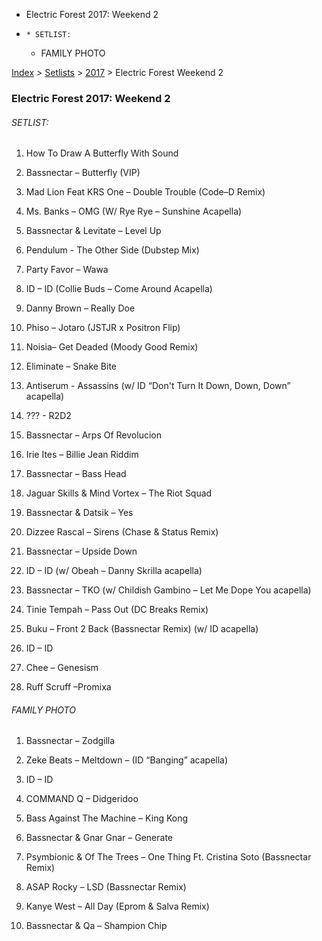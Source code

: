   * Electric Forest 2017: Weekend 2
  *     * SETLIST:
    * FAMILY PHOTO

[Index](https://www.reddit.com/r/bassnectar/wiki/index) >
[Setlists](https://www.reddit.com/r/bassnectar/wiki/interactive/setlists) >
[2017](https://www.reddit.com/r/bassnectar/wiki/interactive/setlists/2017) >
Electric Forest Weekend 2

### Electric Forest 2017: Weekend 2

###### SETLIST:

  1. How To Draw A Butterfly With Sound

  2. Bassnectar – Butterfly (VIP)

  3. Mad Lion Feat KRS One – Double Trouble (Code–D Remix)

  4. Ms. Banks – OMG (W/ Rye Rye – Sunshine Acapella)

  5. Bassnectar & Levitate – Level Up

  6. Pendulum - The Other Side (Dubstep Mix)

  7. Party Favor – Wawa 

  8. ID – ID (Collie Buds – Come Around Acapella)

  9. Danny Brown – Really Doe

  10. Phiso – Jotaro (JSTJR x Positron Flip)

  11. Noisia– Get Deaded (Moody Good Remix)

  12. Eliminate – Snake Bite

  13. Antiserum - Assassins (w/ ID “Don't Turn It Down, Down, Down” acapella)

  14. ??? - R2D2

  15. Bassnectar – Arps Of Revolucion

  16. Irie Ites – Billie Jean Riddim

  17. Bassnectar – Bass Head

  18. Jaguar Skills & Mind Vortex – The Riot Squad

  19. Bassnectar & Datsik – Yes

  20. Dizzee Rascal – Sirens (Chase & Status Remix)

  21. Bassnectar – Upside Down

  22. ID – ID (w/ Obeah – Danny Skrilla acapella)

  23. Bassnectar – TKO (w/ Childish Gambino – Let Me Dope You acapella)

  24. Tinie Tempah – Pass Out (DC Breaks Remix)

  25. Buku – Front 2 Back (Bassnectar Remix) (w/ ID acapella)

  26. ID – ID

  27. Chee – Genesism

  28. Ruff Scruff –Promixa

###### FAMILY PHOTO

  1. Bassnectar – Zodgilla

  2. Zeke Beats – Meltdown – (ID “Banging” acapella)

  3. ID – ID

  4. COMMAND Q – Didgeridoo

  5. Bass Against The Machine – King Kong

  6. Bassnectar & Gnar Gnar – Generate

  7. Psymbionic & Of The Trees – One Thing Ft. Cristina Soto (Bassnectar Remix)

  8. ASAP Rocky – LSD (Bassnectar Remix)

  9. Kanye West – All Day (Eprom & Salva Remix)

  10. Bassnectar & Qa – Shampion Chip

